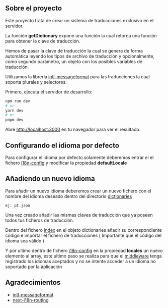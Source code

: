 ## Sobre el proyecto

Este proyecto trata de crear un sistema de traducciones exclusivo en el servidor.

La función **getDictionary** expone una función la cual retorna una función para obtener la clave de traducción.

Hemos de pasar la clave de traducción la cual se genera de forma automática leyendo los tipos de archivo de traducción y opcionalmente, como segundo parámetro, un objeto con los posibles variables de traducción.

Utilizamos la librería [intl-messageformat](https://formatjs.io/docs/intl-messageformat/) para las traducciones la cual soporta plurales y selectores.

Primero, ejecuta el servidor de desarrollo:

```bash
npm run dev
# or
yarn dev
# or
pnpm dev
```

Abre [http://localhost:3000](http://localhost:3000) en tu navegador para ver el resultado.

## Configurando el idioma por defecto

Para configurar el idioma por defecto solamente deberemos entrar el el fichero [i18n-config](./i18n-config.ts) y modificar la propiedad **defaultLocale**

## Añadiendo un nuevo idioma

Para añadir un nuevo idioma deberemos crear un nuevo fichero con el nombre del idioma deseado dentro del directorio [dictionaries](./dictionaries)

```
ej: pt.json
```

Una vez creado añadir las mismas claves de traducción que ya poseen todos tus ficheros de traducción.

Dentro del fichero [index](./dictionaries/index.ts) en el objeto dictionaries añadir su correspondiente código e importar el fichero de traducciones ( Importante que el código del idioma sea válido )

Y por ultimo dentro de fichero [i18n-config](./i18n-config.ts) en la propiedad **locales** un nuevo elemento al array, este ultimo paso se realiza para que el [middleware](./middleware.ts) tenga registrado los idiomas aceptados y no se intente acceder a un idioma no soportado por la aplicación

## Agradecimientos

- [intl-messageformat](https://formatjs.io/docs/intl-messageformat/)
- [next-i18n-routing](https://github.com/vercel/next.js/tree/canary/examples/app-dir-i18n-routing)
